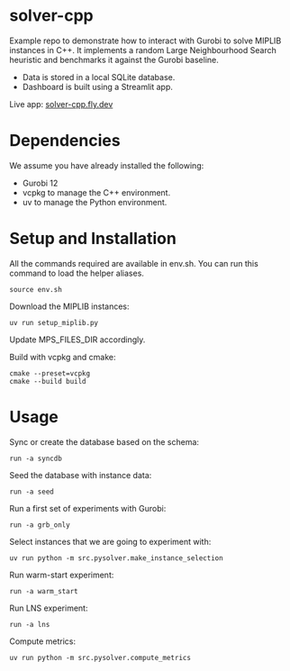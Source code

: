 # solver-cpp 

Example repo to demonstrate how to interact with Gurobi to solve MIPLIB instances in C++. It implements a random Large Neighbourhood Search heuristic and benchmarks it against the Gurobi baseline. 

- Data is stored in a local SQLite database. 
- Dashboard is built using a Streamlit app. 

Live app: [solver-cpp.fly.dev](https://solver-cpp.fly.dev)

# Dependencies 
We assume you have already installed the following:
 - Gurobi 12
 - vcpkg to manage the C++ environment. 
 - uv to manage the Python environment.

# Setup and Installation 
All the commands required are available in env.sh. You can run this command to load the helper aliases. 
```
source env.sh 
```

Download the MIPLIB instances: 
```
uv run setup_miplib.py
```
Update MPS_FILES_DIR accordingly. 

Build with vcpkg and cmake:
```
cmake --preset=vcpkg
cmake --build build
```

# Usage 
Sync or create the database based on the schema: 
```
run -a syncdb
```

Seed the database with instance data: 
```
run -a seed 
```

Run a first set of experiments with Gurobi:
```
run -a grb_only 
```

Select instances that we are going to experiment with: 
```
uv run python -m src.pysolver.make_instance_selection
```

Run warm-start experiment: 
```
run -a warm_start 
```

Run LNS experiment:
```
run -a lns
```

Compute metrics: 
```
uv run python -m src.pysolver.compute_metrics
```



